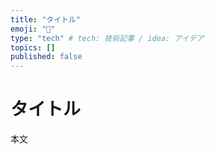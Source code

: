 ```yaml
---
title: "タイトル"
emoji: "🌊"
type: "tech" # tech: 技術記事 / idea: アイデア
topics: []
published: false
---
```


# タイトル
本文
